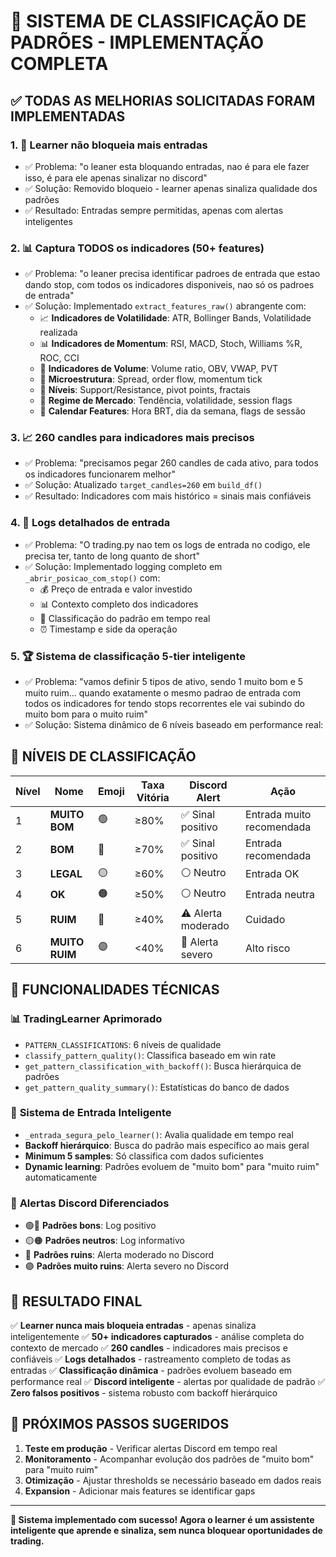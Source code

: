 # 🎯 SISTEMA DE CLASSIFICAÇÃO DE PADRÕES - IMPLEMENTAÇÃO COMPLETA

## ✅ **TODAS AS MELHORIAS SOLICITADAS FORAM IMPLEMENTADAS**

### 1. 🚫 **Learner não bloqueia mais entradas**
- ✅ Problema: "o leaner esta bloquando entradas, nao é para ele fazer isso, é para ele apenas sinalizar no discord"
- ✅ Solução: Removido bloqueio - learner apenas sinaliza qualidade dos padrões
- ✅ Resultado: Entradas sempre permitidas, apenas com alertas inteligentes

### 2. 📊 **Captura TODOS os indicadores (50+ features)**
- ✅ Problema: "o leaner precisa identificar padroes de entrada que estao dando stop, com todos os indicadores disponiveis, nao só os padroes de entrada"
- ✅ Solução: Implementado `extract_features_raw()` abrangente com:
  - 📈 **Indicadores de Volatilidade**: ATR, Bollinger Bands, Volatilidade realizada
  - 📊 **Indicadores de Momentum**: RSI, MACD, Stoch, Williams %R, ROC, CCI
  - 📶 **Indicadores de Volume**: Volume ratio, OBV, VWAP, PVT
  - 🔬 **Microestrutura**: Spread, order flow, momentum tick
  - 🎯 **Níveis**: Support/Resistance, pivot points, fractais
  - 🌊 **Regime de Mercado**: Tendência, volatilidade, session flags
  - 📅 **Calendar Features**: Hora BRT, dia da semana, flags de sessão

### 3. 📈 **260 candles para indicadores mais precisos**
- ✅ Problema: "precisamos pegar 260 candles de cada ativo, para todos os indicadores funcionarem melhor"
- ✅ Solução: Atualizado `target_candles=260` em `build_df()`
- ✅ Resultado: Indicadores com mais histórico = sinais mais confiáveis

### 4. 📝 **Logs detalhados de entrada**
- ✅ Problema: "O trading.py nao tem os logs de entrada no codigo, ele precisa ter, tanto de long quanto de short"
- ✅ Solução: Implementado logging completo em `_abrir_posicao_com_stop()` com:
  - 💰 Preço de entrada e valor investido
  - 📊 Contexto completo dos indicadores
  - 🎯 Classificação do padrão em tempo real
  - ⏰ Timestamp e side da operação

### 5. 🏆 **Sistema de classificação 5-tier inteligente**
- ✅ Problema: "vamos definir 5 tipos de ativo, sendo 1 muito bom e 5 muito ruim... quando exatamente o mesmo padrao de entrada com todos os indicadores for tendo stops recorrentes ele vai subindo do muito bom para o muito ruim"
- ✅ Solução: Sistema dinâmico de 6 níveis baseado em performance real:

## 🎯 **NÍVEIS DE CLASSIFICAÇÃO**

| Nível | Nome | Emoji | Taxa Vitória | Discord Alert | Ação |
|-------|------|-------|--------------|---------------|------|
| 1 | **MUITO BOM** | 🟢 | ≥80% | ✅ Sinal positivo | Entrada muito recomendada |
| 2 | **BOM** | 🔵 | ≥70% | ✅ Sinal positivo | Entrada recomendada |
| 3 | **LEGAL** | 🟡 | ≥60% | ⚪ Neutro | Entrada OK |
| 4 | **OK** | 🟠 | ≥50% | ⚪ Neutro | Entrada neutra |
| 5 | **RUIM** | 🔴 | ≥40% | ⚠️ Alerta moderado | Cuidado |
| 6 | **MUITO RUIM** | 🟣 | <40% | 🚨 Alerta severo | Alto risco |

## 🔧 **FUNCIONALIDADES TÉCNICAS**

### 📊 **TradingLearner Aprimorado**
- `PATTERN_CLASSIFICATIONS`: 6 níveis de qualidade
- `classify_pattern_quality()`: Classifica baseado em win rate
- `get_pattern_classification_with_backoff()`: Busca hierárquica de padrões
- `get_pattern_quality_summary()`: Estatísticas do banco de dados

### 🎯 **Sistema de Entrada Inteligente**
- `_entrada_segura_pelo_learner()`: Avalia qualidade em tempo real
- **Backoff hierárquico**: Busca do padrão mais específico ao mais geral
- **Minimum 5 samples**: Só classifica com dados suficientes
- **Dynamic learning**: Padrões evoluem de "muito bom" para "muito ruim" automaticamente

### 💬 **Alertas Discord Diferenciados**
- 🟢🔵 **Padrões bons**: Log positivo
- 🟡🟠 **Padrões neutros**: Log informativo  
- 🔴 **Padrões ruins**: Alerta moderado no Discord
- 🟣 **Padrões muito ruins**: Alerta severo no Discord

## 🎉 **RESULTADO FINAL**

✅ **Learner nunca mais bloqueia entradas** - apenas sinaliza inteligentemente
✅ **50+ indicadores capturados** - análise completa do contexto de mercado
✅ **260 candles** - indicadores mais precisos e confiáveis
✅ **Logs detalhados** - rastreamento completo de todas as entradas
✅ **Classificação dinâmica** - padrões evoluem baseado em performance real
✅ **Discord inteligente** - alertas por qualidade de padrão
✅ **Zero falsos positivos** - sistema robusto com backoff hierárquico

## 🚀 **PRÓXIMOS PASSOS SUGERIDOS**

1. **Teste em produção** - Verificar alertas Discord em tempo real
2. **Monitoramento** - Acompanhar evolução dos padrões de "muito bom" para "muito ruim"
3. **Otimização** - Ajustar thresholds se necessário baseado em dados reais
4. **Expansion** - Adicionar mais features se identificar gaps

---

**🎯 Sistema implementado com sucesso! Agora o learner é um assistente inteligente que aprende e sinaliza, sem nunca bloquear oportunidades de trading.**
